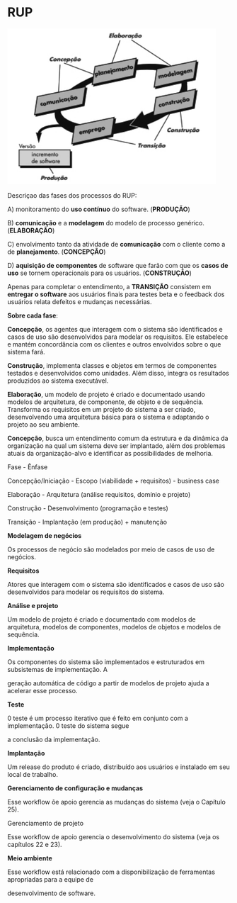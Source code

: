 # RUP

![Untitled](RUP%20af6d77a026364acf9d6c2e068c325362/Untitled.png)

Descriçao das fases dos processos do RUP:

A) monitoramento do **uso contínuo** do software. (**PRODUÇÃO**)

B) **comunicação** e a **modelagem** do modelo de processo genérico. (**ELABORAÇÃO**)

C) envolvimento tanto da atividade de **comunicação** com o cliente como a de **planejamento**. (**CONCEPÇÃO**)

D) **aquisição de componentes** de software que farão com que os **casos de uso** se tornem operacionais para os usuários. (**CONSTRUÇÃO**)

Apenas para completar o entendimento, a **TRANSIÇÃO** consistem em **entregar o software** aos usuários finais para testes beta e o feedback dos usuários relata defeitos e mudanças necessárias.

**Sobre cada fase**:

**Concepção**, os agentes que interagem com o sistema são identificados e casos de uso são desenvolvidos para modelar os requisitos. Ele estabelece e mantém concordância com os clientes e outros envolvidos sobre o que sistema fará.

**Construção**, implementa classes e objetos em termos de componentes testados e desenvolvidos como unidades. Além disso, integra os resultados produzidos ao sistema executável.

**Elaboração**, um modelo de projeto é criado e documentado usando modelos de arquitetura, de componente, de objeto e de sequência. Transforma os requisitos em um projeto do sistema a ser criado, desenvolvendo uma arquitetura básica para o sistema e adaptando o projeto ao seu ambiente.

**Concepção**, busca um entendimento comum da estrutura e da dinâmica da organização na qual um sistema deve ser implantado, além dos problemas atuais da organização-alvo e identificar as possibilidades de melhoria.

Fase - Ênfase

Concepção/Iniciação - Escopo (viabilidade + requisitos) - business case

Elaboração - Arquitetura (análise requisitos, domínio e projeto)

Construção - Desenvolvimento (programação e testes)

Transição - Implantação (em produção) + manutenção

**Modelagem de negócios**

Os processos de negócio são modelados por meio de casos de uso de negócios.

**Requisitos**

Atores que interagem com o sistema são identificados e casos de uso são desenvolvidos para modelar os requisitos do sistema.

**Análise e projeto**

Um modelo de projeto é criado e documentado com modelos de arquitetura, modelos de componentes, modelos de objetos e modelos de sequência.

**Implementação**

Os componentes do sistema são implementados e estruturados em subsistemas de implementação. A

geração automática de código a partir de modelos de projeto ajuda a acelerar esse processo.

**Teste**

0 teste é um processo iterativo que é feito em conjunto com a implementação. 0 teste do sistema segue

a conclusão da implementação.

**Implantação**

Um release do produto é criado, distribuído aos usuários e instalado em seu local de trabalho.

**Gerenciamento de configuração e mudanças**

Esse workflow ôe apoio gerencia as mudanças do sistema (veja o Capítulo 25).

Gerenciamento de projeto

Esse workflow de apoio gerencia o desenvolvimento do sistema (veja os capítulos 22 e 23).

**Meio ambiente**

Esse workflow está relacionado com a disponibilização de ferramentas apropriadas para a equipe de

desenvolvimento de software.